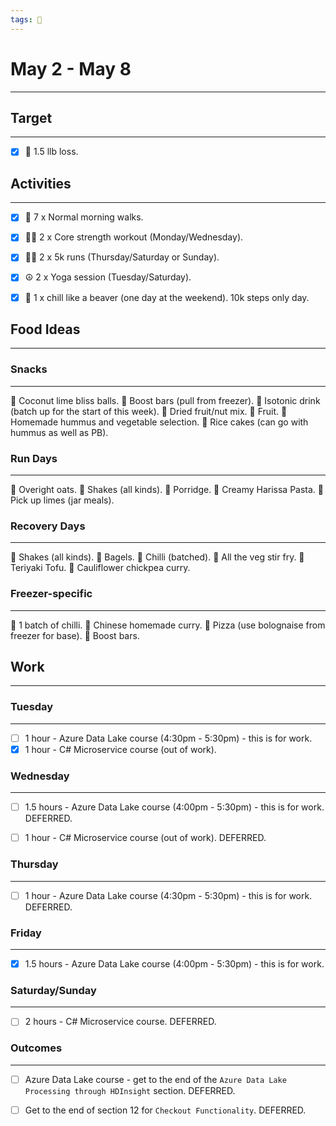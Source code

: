 ```yaml
---
tags: 📆
---
```


# May 2 - May 8
---


## Target
---

- [x] 🥇 1.5 llb loss.


## Activities
---

- [x] 🚶 7 x Normal morning walks.
- [x] 🏋‍♀ 2 x Core strength workout (Monday/Wednesday).
- [x] 🏃‍♀ 2 x 5k runs (Thursday/Saturday or Sunday).
- [x]  ☮ 2 x Yoga session (Tuesday/Saturday).
- [x]  🦫 1 x chill like a beaver (one day at the weekend). 10k steps only day.


## Food Ideas
---

### Snacks
---

🔸 Coconut lime bliss balls.
🔸 Boost bars (pull from freezer).
🔸 Isotonic drink (batch up for the start of this week).
🔸 Dried fruit/nut mix.
🔸 Fruit.
🔸 Homemade hummus and vegetable selection.
🔸 Rice cakes (can go with hummus as well as PB).


### Run Days
---

🔸 Overight oats.
🔸 Shakes (all kinds).
🔸 Porridge.
🔸 Creamy Harissa Pasta.
🔸 Pick up limes (jar meals).


### Recovery Days
---

🔸 Shakes (all kinds).
🔸 Bagels.
🔸 Chilli (batched).
🔸 All the veg stir fry.
🔸 Teriyaki Tofu.
🔸 Cauliflower chickpea curry.


### Freezer-specific
---

🔸 1 batch of chilli.
🔸 Chinese homemade curry.
🔸 Pizza (use bolognaise from freezer for base).
🔸 Boost bars.


## Work
---

### Tuesday
---

- [ ] 1 hour - Azure Data Lake course (4:30pm - 5:30pm) - this is for work.
- [x] 1 hour - C# Microservice course (out of work).

### Wednesday 
---

- [ ] 1.5 hours - Azure Data Lake course (4:00pm - 5:30pm) - this is for work. DEFERRED.
- [ ] 1 hour - C# Microservice course (out of work). DEFERRED.

 
 ### Thursday 
---

- [ ] 1 hour - Azure Data Lake course (4:30pm - 5:30pm) - this is for work. DEFERRED.


### Friday
---

- [x] 1.5 hours - Azure Data Lake course (4:00pm - 5:30pm) - this is for work.


### Saturday/Sunday
---

- [ ] 2 hours - C# Microservice course. DEFERRED.


### Outcomes
---

- [ ] Azure Data Lake course - get to the end of the `Azure Data Lake Processing through HDInsight` section. DEFERRED.
- [ ] Get to the end of section 12 for `Checkout Functionality`. DEFERRED.

